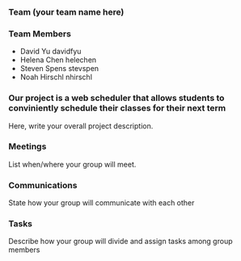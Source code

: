 ### Team (your team name here)

### Team Members
* David Yu davidfyu
* Helena Chen helechen
* Steven Spens stevspen
* Noah Hirschl nhirschl

### Our project is a web scheduler that allows students to conviniently schedule their classes for their next term

Here, write your overall project description.

### Meetings
List when/where your group will meet.

### Communications
State how your group will communicate with each other

### Tasks
Describe how your group will divide and assign tasks among group members
